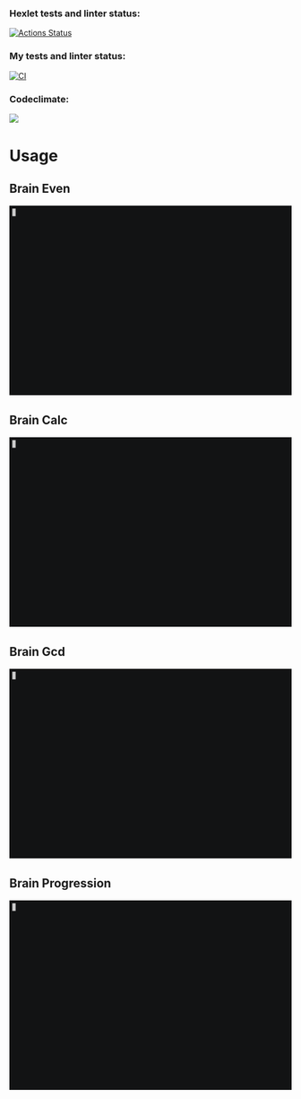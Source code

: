 ### Hexlet tests and linter status:
[![Actions Status](https://github.com/magnit56/frontend-project-lvl1/workflows/hexlet-check/badge.svg)](https://github.com/magnit56/frontend-project-lvl1/actions/workflows/hexlet-check.yml)

### My tests and linter status:
[![CI](https://github.com/magnit56/frontend-project-lvl1/actions/workflows/my-check.yml/badge.svg)](https://github.com/magnit56/frontend-project-lvl1/actions/workflows/my-check.yml)

### Codeclimate:
<a href="https://codeclimate.com/github/codeclimate/codeclimate/maintainability"><img src="https://api.codeclimate.com/v1/badges/a99a88d28ad37a79dbf6/maintainability" /></a>

<h1>Usage</h1>
<h2>Brain Even</h2>
<img src="images/brain-even.gif" />
<h2>Brain Calc</h2>
<img src="images/brain-calc.gif" />
<h2>Brain Gcd</h2>
<img src="images/brain-gcd.gif" />
<h2>Brain Progression</h2>
<img src="images/brain-progression.gif" />